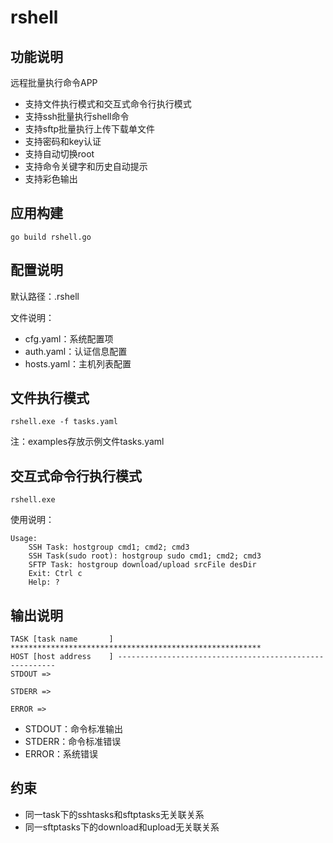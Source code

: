# rshell

## 功能说明

远程批量执行命令APP

- 支持文件执行模式和交互式命令行执行模式
- 支持ssh批量执行shell命令
- 支持sftp批量执行上传下载单文件
- 支持密码和key认证
- 支持自动切换root
- 支持命令关键字和历史自动提示
- 支持彩色输出

## 应用构建

```
go build rshell.go
```

## 配置说明

默认路径：.rshell

文件说明：

- cfg.yaml：系统配置项
- auth.yaml：认证信息配置
- hosts.yaml：主机列表配置

## 文件执行模式

```
rshell.exe -f tasks.yaml
```

注：examples存放示例文件tasks.yaml

## 交互式命令行执行模式

```
rshell.exe
```

使用说明：
```
Usage:
    SSH Task: hostgroup cmd1; cmd2; cmd3
    SSH Task(sudo root): hostgroup sudo cmd1; cmd2; cmd3
    SFTP Task: hostgroup download/upload srcFile desDir
    Exit: Ctrl c
    Help: ?
```

## 输出说明

```
TASK [task name       ] ********************************************************
HOST [host address    ] --------------------------------------------------------
STDOUT =>

STDERR =>

ERROR =>

```

- STDOUT：命令标准输出
- STDERR：命令标准错误
- ERROR：系统错误

## 约束

- 同一task下的sshtasks和sftptasks无关联关系
- 同一sftptasks下的download和upload无关联关系
